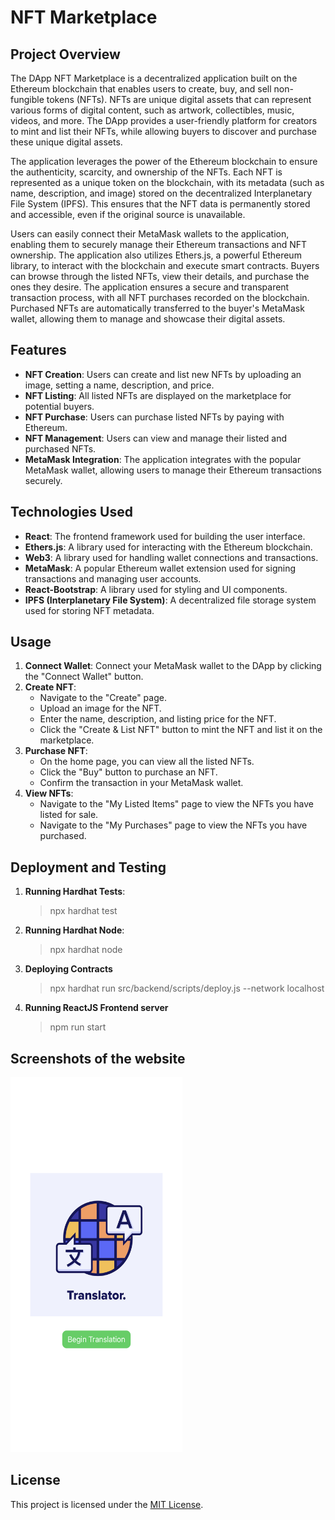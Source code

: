 # NFT Marketplace

## Project Overview

The DApp NFT Marketplace is a decentralized application built on the Ethereum blockchain that enables users to create, buy, and sell non-fungible tokens (NFTs). NFTs are unique digital assets that can represent various forms of digital content, such as artwork, collectibles, music, videos, and more. The DApp provides a user-friendly platform for creators to mint and list their NFTs, while allowing buyers to discover and purchase these unique digital assets.

The application leverages the power of the Ethereum blockchain to ensure the authenticity, scarcity, and ownership of the NFTs. Each NFT is represented as a unique token on the blockchain, with its metadata (such as name, description, and image) stored on the decentralized Interplanetary File System (IPFS). This ensures that the NFT data is permanently stored and accessible, even if the original source is unavailable.

Users can easily connect their MetaMask wallets to the application, enabling them to securely manage their Ethereum transactions and NFT ownership. The application also utilizes Ethers.js, a powerful Ethereum library, to interact with the blockchain and execute smart contracts. Buyers can browse through the listed NFTs, view their details, and purchase the ones they desire. The application ensures a secure and transparent transaction process, with all NFT purchases recorded on the blockchain. Purchased NFTs are automatically transferred to the buyer's MetaMask wallet, allowing them to manage and showcase their digital assets.


## Features

- **NFT Creation**: Users can create and list new NFTs by uploading an image, setting a name, description, and price.
- **NFT Listing**: All listed NFTs are displayed on the marketplace for potential buyers.
- **NFT Purchase**: Users can purchase listed NFTs by paying with Ethereum.
- **NFT Management**: Users can view and manage their listed and purchased NFTs.
- **MetaMask Integration**: The application integrates with the popular MetaMask wallet, allowing users to manage their Ethereum transactions securely.

## Technologies Used

- **React**: The frontend framework used for building the user interface.
- **Ethers.js**: A library used for interacting with the Ethereum blockchain.
- **Web3**: A library used for handling wallet connections and transactions.
- **MetaMask**: A popular Ethereum wallet extension used for signing transactions and managing user accounts.
- **React-Bootstrap**: A library used for styling and UI components.
- **IPFS (Interplanetary File System)**: A decentralized file storage system used for storing NFT metadata.

## Usage

1. **Connect Wallet**: Connect your MetaMask wallet to the DApp by clicking the "Connect Wallet" button.
2. **Create NFT**:
   - Navigate to the "Create" page.
   - Upload an image for the NFT.
   - Enter the name, description, and listing price for the NFT.
   - Click the "Create & List NFT" button to mint the NFT and list it on the marketplace.
3. **Purchase NFT**:
   - On the home page, you can view all the listed NFTs.
   - Click the "Buy" button to purchase an NFT.
   - Confirm the transaction in your MetaMask wallet.
4. **View NFTs**:
   - Navigate to the "My Listed Items" page to view the NFTs you have listed for sale.
   - Navigate to the "My Purchases" page to view the NFTs you have purchased.

## Deployment and Testing

1. **Running Hardhat Tests**:

   > npx hardhat test

2. **Running Hardhat Node**:

   > npx hardhat node

3. **Deploying Contracts**

    > npx hardhat run src/backend/scripts/deploy.js --network localhost

4. **Running ReactJS Frontend server**

    > npm run start

## Screenshots of the website

<img src="https://github.com/gitpushOmnik/Sign-Language-Translator/blob/main/README%20Images/IMG_2673.jpg" width="275" height="600">


## License

This project is licensed under the [MIT License](LICENSE).

